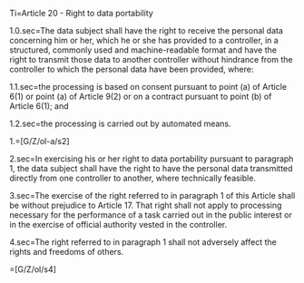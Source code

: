 
Ti=Article 20 - Right to data portability

1.0.sec=The data subject shall have the right to receive the personal data concerning him or her, which he or she has provided to a controller, in a structured, commonly used and machine-readable format and have the right to transmit those data to another controller without hindrance from the controller to which the personal data have been provided, where:

1.1.sec=the processing is based on consent pursuant to point (a) of Article 6(1) or point (a) of Article 9(2) or on a contract pursuant to point (b) of Article 6(1); and

1.2.sec=the processing is carried out by automated means.

1.=[G/Z/ol-a/s2]

2.sec=In exercising his or her right to data portability pursuant to paragraph 1, the data subject shall have the right to have the personal data transmitted directly from one controller to another, where technically feasible.

3.sec=The exercise of the right referred to in paragraph 1 of this Article shall be without prejudice to Article 17. That right shall not apply to processing necessary for the performance of a task carried out in the public interest or in the exercise of official authority vested in the controller.

4.sec=The right referred to in paragraph 1 shall not adversely affect the rights and freedoms of others.

=[G/Z/ol/s4]
